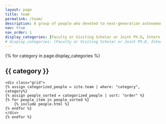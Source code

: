 ```yaml
---
layout: page
title: team
permalink: /team/
description: A group of people who devoted to next-generation autonomous driving technology.
nav: true
nav_order: 1
display_categories: [Faculty or Visiting Scholar or Joint Ph.D, Intern or Visiting Student]
# display_categories: [Faculty or Visiting Scholar or Joint Ph.D, Intern or Visiting Student, Alumni]
---
```


<div class="team">
    {% for category in page.display_categories %}
    <h2 class="category">{{ category }}</h2>

    <div class="grid">
    {% assign categorized_people = site.team | where: "category", category%}
    {% assign people_sorted = categorized_people | sort: "order" %}
    {% for people_item in people_sorted %}
        {% include people.html %}
    {% endfor %}
    </div>
    {% endfor %}
</div>